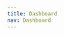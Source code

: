 ```yaml
---
title: Dashboard
nav: Dashboard
---
```


<div class="dashboard">
  <div class="graphic" id=""></div>
  <div class="side-by-side">
    <div class="graphic" id="chart-daily-positive-total"></div>
    <div class="graphic" id="chart-daily-death-total"></div>
  </div>
  <br/>
  <div class="side-by-side">
    <div class="graphic" id="chart-states-current-positive-total"></div>
    <div class="graphic" id="chart-states-current-death-total"></div>    
  </div>
</div>


<link rel="stylesheet" href="/_assets/css/c3.css" >
<script src="/_assets/js/d3.js"></script>
<script src="/_assets/js/britecharts.js"></script>
<script src="/_assets/js/dashboard-charts.js"></script>